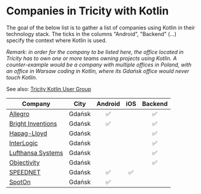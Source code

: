 # Companies in Tricity with Kotlin

The goal of the below list is to gather a list of companies using Kotlin in their technology stack. The ticks in the columns "Android", "Backend" (...) specify the context where Kotlin is used.

_Remark: in order for the company to be listed here, the office located in Tricity has to own one or more teams owning projects using Kotlin. A counter-example would be a company with multiple offices in Poland, with an office in Warsaw coding in Kotlin, where its Gdańsk office would never touch Kotlin._

See also: [Tricity Kotlin User Group](https://www.meetup.com/tricity-kotlin-user-group/)

| Company                                                                 | City        | Android | iOS  | Backend |
|-------------------------------------------------------------------------|-------------|:-------:|:----:|:-------:|
| [Allegro](https://allegro.pl/praca)                                     | Gdańsk      | ✅      |       | ✅      |
| [Bright Inventions](https://brightinventions.pl/)                       | Gdańsk      | ✅      |       | ✅      |
| [Hapag-Lloyd](https://www.hapag-lloyd.com/)                             | Gdańsk      |         |       | ✅      |
| [InterLogic](https://www.interlogic.dk/poland/)                         | Gdańsk      |         |       | ✅      |
| [Lufthansa Systems](https://lhsystems.pl/)                              | Gdańsk      |         |       | ✅      |
| [Objectivity](https://objectivity.co.uk/)                               | Gdańsk      |         |       | ✅      |
| [SPEEDNET](https://speednet.pl/)                                        | Gdańsk      | ✅      | ✅    |         |
| [SpotOn](https://pl.spoton.com/)                                        | Gdańsk      | ✅      |       |         |
